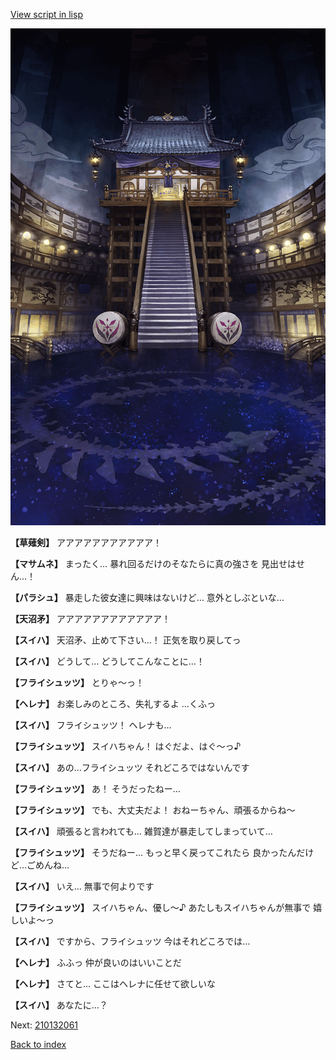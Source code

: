 [View script in lisp](../scripts/210132053.txt)

![masamune_arena.png](../images/backgrounds/masamune_arena.png)

**【草薙剣】**
アアアアアアアアアアア！

**【マサムネ】**
まったく…
暴れ回るだけのそなたらに真の強さを
見出せはせん…！

**【パラシュ】**
暴走した彼女達に興味はないけど…
意外としぶといな…

**【天沼矛】**
アアアアアアアアアアアア！

**【スイハ】**
天沼矛、止めて下さい…！
正気を取り戻してっ

**【スイハ】**
どうして…
どうしてこんなことに…！

**【フライシュッツ】**
とりゃ～っ！

**【ヘレナ】**
お楽しみのところ、失礼するよ
…くふっ

**【スイハ】**
フライシュッツ！
ヘレナも…

**【フライシュッツ】**
スイハちゃん！
はぐだよ、はぐ～っ♪

**【スイハ】**
あの…フライシュッツ
それどころではないんです

**【フライシュッツ】**
あ！
そうだったねー…

**【フライシュッツ】**
でも、大丈夫だよ！
おねーちゃん、頑張るからね～

**【スイハ】**
頑張ると言われても…
雑賀達が暴走してしまっていて…

**【フライシュッツ】**
そうだねー…
もっと早く戻ってこれたら
良かったんだけど…ごめんね…

**【スイハ】**
いえ…
無事で何よりです

**【フライシュッツ】**
スイハちゃん、優し～♪
あたしもスイハちゃんが無事で
嬉しいよ～っ

**【スイハ】**
ですから、フライシュッツ
今はそれどころでは…

**【ヘレナ】**
ふふっ
仲が良いのはいいことだ

**【ヘレナ】**
さてと…
ここはヘレナに任せて欲しいな

**【スイハ】**
あなたに…？

Next: [210132061](210132061.md)

[Back to index](index.md)
